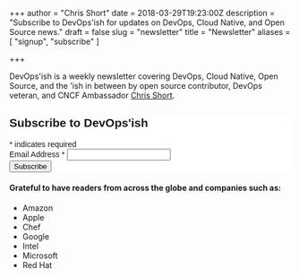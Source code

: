 +++
author = "Chris Short"
date = 2018-03-29T19:23:00Z
description = "Subscribe to DevOps'ish for updates on DevOps, Cloud Native, and Open Source news."
draft = false
slug = "newsletter"
title = "Newsletter"
aliases = [
	"signup",
	"subscribe"
]

+++

DevOps'ish is a weekly newsletter covering DevOps, Cloud Native, Open Source, and the 'ish in between by open source contributor, DevOps veteran, and CNCF Ambassador [Chris Short](https://chrisshort.net/).

<!-- Begin MailChimp Signup Form -->
<link href="/css/classic-10_7.css" rel="stylesheet" type="text/css">
<style type="text/css">
	#mc_embed_signup{background:#fff; clear:left; font:14px Helvetica,Arial,sans-serif; }
	/* Add your own MailChimp form style overrides in your site stylesheet or in this style block.
	   We recommend moving this block and the preceding CSS link to the HEAD of your HTML file. */
</style>
<div id="mc_embed_signup">
<form action="https://devopsish.us14.list-manage.com/subscribe/post?u=631fcd11ad2a643d08035c221&amp;id=eab566bc9f" method="post" id="mc-embedded-subscribe-form" name="mc-embedded-subscribe-form" class="validate" target="_blank" novalidate>
    <div id="mc_embed_signup_scroll">
	<h2>Subscribe to DevOps'ish</h2>
<div class="indicates-required"><span class="asterisk">*</span> indicates required</div>
<div class="mc-field-group">
	<label for="mce-EMAIL">Email Address  <span class="asterisk">*</span>
</label>
	<input type="email" value="" name="EMAIL" class="required email" id="mce-EMAIL">
</div>
	<div id="mce-responses" class="clear">
		<div class="response" id="mce-error-response" style="display:none"></div>
		<div class="response" id="mce-success-response" style="display:none"></div>
	</div>    <!-- real people should not fill this in and expect good things - do not remove this or risk form bot signups-->
    <div style="position: absolute; left: -5000px;" aria-hidden="true"><input type="text" name="b_631fcd11ad2a643d08035c221_eab566bc9f" tabindex="-1" value=""></div>
    <div class="clear"><input type="submit" value="Subscribe" name="subscribe" id="mc-embedded-subscribe" class="button"></div>
    </div>
</form>
</div>
<!--End mc_embed_signup-->

#### Grateful to have readers from across the globe and companies such as:

* Amazon
* Apple
* Chef
* Google
* Intel
* Microsoft
* Red Hat